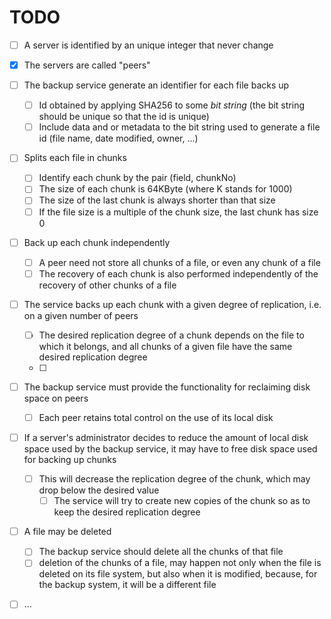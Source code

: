 # TODO

  * [ ] A server is identified by an unique integer that never change
  
  * [x] The servers are called "peers"

  * [ ] The backup service generate an identifier for each file backs up
      * [ ] Id obtained by applying SHA256 to some *bit string* (the bit string should be unique so that the id is unique)
      * [ ] Include data and or metadata to the bit string used to generate a file id (file name, date modified, owner, ...)

  * [ ] Splits each file in chunks
      * [ ] Identify each chunk by the pair (field, chunkNo)
      * [ ] The size of each chunk is 64KByte (where K stands for 1000)
      * [ ] The size of the last chunk is always shorter than that size
      * [ ] If the file size is a multiple of the chunk size, the last chunk has size 0

  * [ ] Back up each chunk independently
      * [ ] A peer need not store all chunks of a file, or even any chunk of a file
      * [ ] The recovery of each chunk is also performed independently of the recovery of other chunks of a file

  * [ ] The service backs up each chunk with a given degree of replication, i.e. on a given number of peers
      * [ ] The desired replication degree of a chunk depends on the file to which it belongs, and all chunks of a given file have the same desired replication degree
      * [ ] 
      
  * [ ]  The backup service must provide the functionality for reclaiming disk space on peers
      * [ ] Each peer retains total control on the use of its local disk
  
  * [ ] If a server's administrator decides to reduce the amount of local disk space used by the backup service, it may have to free disk space used for backing up chunks
      * [ ] This will decrease the replication degree of the chunk, which may drop below the desired value
          * [ ] The service will try to create new copies of the chunk so as to keep the desired replication degree

  * [ ] A file may be deleted
      * [ ] The backup service should delete all the chunks of that file
      * [ ] deletion of the chunks of a file, may happen not only when the file is deleted on its file system, but also when it is modified, because, for the backup system, it will be a different file

  * [ ] ...
